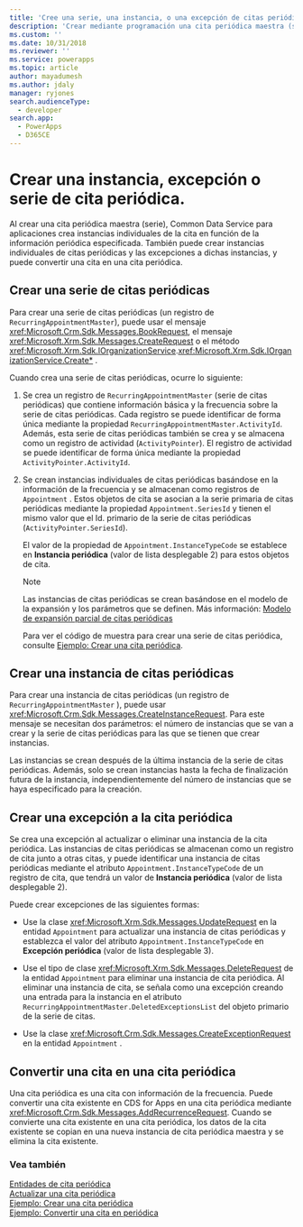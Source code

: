 ```yaml
---
title: 'Cree una serie, una instancia, o una excepción de citas periódicas (Common Data Service para aplicaciones) | Microsoft Docs'
description: 'Crear mediante programación una cita periódica maestra (serie), instancias de cita periódica individuales, excepciones a dichas instancias o convertir una cita en periódica.'
ms.custom: ''
ms.date: 10/31/2018
ms.reviewer: ''
ms.service: powerapps
ms.topic: article
author: mayadumesh
ms.author: jdaly
manager: ryjones
search.audienceType:
  - developer
search.app:
  - PowerApps
  - D365CE
---
```

# <a name="create-a-recurring-appointment-series-instance-or-exception"></a>Crear una instancia, excepción o serie de cita periódica.

Al crear una cita periódica maestra (serie), Common Data Service para aplicaciones crea instancias individuales de la cita en función de la información periódica especificada. También puede crear instancias individuales de citas periódicas y las excepciones a dichas instancias, y puede convertir una cita en una cita periódica.  
  
<a name="bkmk_createseries"></a>   

## <a name="create-a-recurring-appointment-series"></a>Crear una serie de citas periódicas  

 Para crear una serie de citas periódicas (un registro de `RecurringAppointmentMaster`), puede usar el mensaje <xref:Microsoft.Crm.Sdk.Messages.BookRequest>, el mensaje <xref:Microsoft.Xrm.Sdk.Messages.CreateRequest> o el método <xref:Microsoft.Xrm.Sdk.IOrganizationService>.<xref:Microsoft.Xrm.Sdk.IOrganizationService.Create*> .  
  
 Cuando crea una serie de citas periódicas, ocurre lo siguiente:  
  
1. Se crea un registro de `RecurringAppointmentMaster` (serie de citas periódicas) que contiene información básica y la frecuencia sobre la serie de citas periódicas. Cada registro se puede identificar de forma única mediante la propiedad `RecurringAppointmentMaster.ActivityId`. Además, esta serie de citas periódicas también se crea y se almacena como un registro de actividad (`ActivityPointer`). El registro de actividad se puede identificar de forma única mediante la propiedad `ActivityPointer.ActivityId`.  
  
2. Se crean instancias individuales de citas periódicas basándose en la información de la frecuencia y se almacenan como registros de `Appointment` . Estos objetos de cita se asocian a la serie primaria de citas periódicas mediante la propiedad `Appointment.SeriesId` y tienen el mismo valor que el Id. primario de la serie de citas periódicas (`ActivityPointer.SeriesId`).  
  
    El valor de la propiedad de `Appointment.InstanceTypeCode` se establece en **Instancia periódica** (valor de lista desplegable 2) para estos objetos de cita.  
  
   > [!NOTE]
   >  Las instancias de citas periódicas se crean basándose en el modelo de la expansión y los parámetros que se definen. Más información: [Modelo de expansión parcial de citas periódicas](recurring-appointment-partial-expansion-model.md)  
  
   Para ver el código de muestra para crear una serie de citas periódica, consulte [Ejemplo: Crear una cita periódica](/dynamics365/customer-engagement/developer/sample-create-retrieve-update-delete-recurring-appointment).  
  
<a name="bkmk_createinstance"></a>   

## <a name="create-a-recurring-appointment-instance"></a>Crear una instancia de citas periódicas  
 Para crear una instancia de citas periódicas (un registro de `RecurringAppointmentMaster` ), puede usar <xref:Microsoft.Crm.Sdk.Messages.CreateInstanceRequest>. Para este mensaje se necesitan dos parámetros: el número de instancias que se van a crear y la serie de citas periódicas para las que se tienen que crear instancias.  
  
 Las instancias se crean después de la última instancia de la serie de citas periódicas. Además, solo se crean instancias hasta la fecha de finalización futura de la instancia, independientemente del número de instancias que se haya especificado para la creación.  
  
<a name="bkmk_createexception"></a>   

## <a name="create-a-recurring-appointment-exception"></a>Crear una excepción a la cita periódica  
 Se crea una excepción al actualizar o eliminar una instancia de la cita periódica. Las instancias de citas periódicas se almacenan como un registro de cita junto a otras citas, y puede identificar una instancia de citas periódicas mediante el atributo `Appointment.InstanceTypeCode` de un registro de cita, que tendrá un valor de **Instancia periódica** (valor de lista desplegable 2).  
  
 Puede crear excepciones de las siguientes formas:  
  
-   Use la clase <xref:Microsoft.Xrm.Sdk.Messages.UpdateRequest> en la entidad `Appointment` para actualizar una instancia de citas periódicas y establezca el valor del atributo `Appointment.InstanceTypeCode` en **Excepción periódica** (valor de lista desplegable 3).  
  
-   Use el tipo de clase <xref:Microsoft.Xrm.Sdk.Messages.DeleteRequest> de la entidad `Appointment` para eliminar una instancia de cita periódica. Al eliminar una instancia de cita, se señala como una excepción creando una entrada para la instancia en el atributo `RecurringAppointmentMaster.DeletedExceptionsList` del objeto primario de la serie de citas.  
  
-   Use la clase <xref:Microsoft.Crm.Sdk.Messages.CreateExceptionRequest> en la entidad `Appointment` .  
  
<a name="bkmk_convert"></a>   

## <a name="convert-an-appointment-to-a-recurring-appointment"></a>Convertir una cita en una cita periódica  
 Una cita periódica es una cita con información de la frecuencia. Puede convertir una cita existente en CDS for Apps en una cita periódica mediante <xref:Microsoft.Crm.Sdk.Messages.AddRecurrenceRequest>. Cuando se convierte una cita existente en una cita periódica, los datos de la cita existente se copian en una nueva instancia de cita periódica maestra y se elimina la cita existente.  
  
### <a name="see-also"></a>Vea también  
 [Entidades de cita periódica](/dynamics365/customer-engagement/developer/recurring-appointment-entities)   
 [Actualizar una cita periódica](update-recurring-appointment.md)   
 [Ejemplo: Crear una cita periódica](/dynamics365/customer-engagement/developer/sample-create-retrieve-update-delete-recurring-appointment)   
 [Ejemplo: Convertir una cita en periódica](/dynamics365/customer-engagement/developer/sample-convert-appointment-recurring-appointment)
